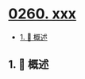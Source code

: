 # [0260. xxx](https://github.com/Tdahuyou/TNotes.leetcode/tree/main/notes/0260.%20xxx)

<!-- region:toc -->

- [1. 📝 概述](#1--概述)

<!-- endregion:toc -->

## 1. 📝 概述
